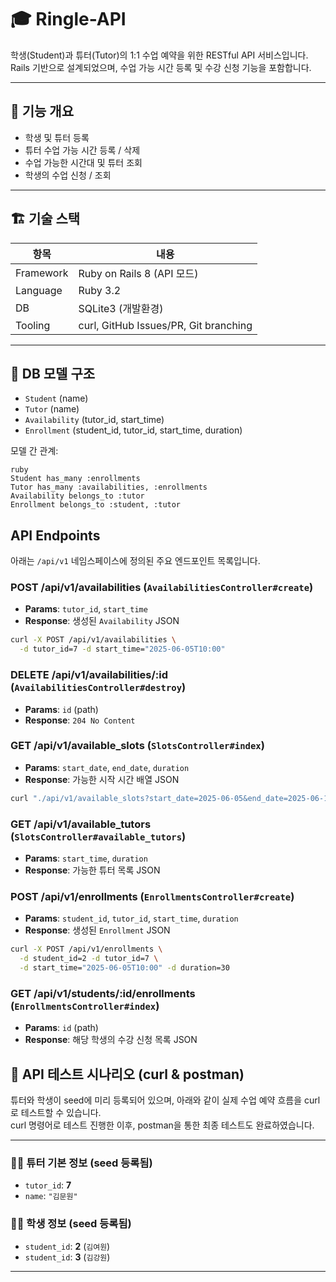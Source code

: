 # 🎓 Ringle-API

학생(Student)과 튜터(Tutor)의 1:1 수업 예약을 위한 RESTful API 서비스입니다.  
Rails 기반으로 설계되었으며, 수업 가능 시간 등록 및 수강 신청 기능을 포함합니다.

---

## 🚀 기능 개요

- 학생 및 튜터 등록
- 튜터 수업 가능 시간 등록 / 삭제
- 수업 가능한 시간대 및 튜터 조회
- 학생의 수업 신청 / 조회

---

## 🏗️ 기술 스택

| 항목 | 내용 |
|------|------|
| Framework | Ruby on Rails 8 (API 모드) |
| Language | Ruby 3.2 |
| DB | SQLite3 (개발환경) |
| Tooling | curl, GitHub Issues/PR, Git branching |

---

## 📂 DB 모델 구조

- `Student` (name)
- `Tutor` (name)
- `Availability` (tutor_id, start_time)
- `Enrollment` (student_id, tutor_id, start_time, duration)

모델 간 관계:

```
ruby
Student has_many :enrollments  
Tutor has_many :availabilities, :enrollments  
Availability belongs_to :tutor  
Enrollment belongs_to :student, :tutor

```

## API Endpoints

아래는 `/api/v1` 네임스페이스에 정의된 주요 엔드포인트 목록입니다.

### POST /api/v1/availabilities (`AvailabilitiesController#create`)
- **Params**: `tutor_id`, `start_time`
- **Response**: 생성된 `Availability` JSON
```bash
curl -X POST /api/v1/availabilities \
  -d tutor_id=7 -d start_time="2025-06-05T10:00"
```

### DELETE /api/v1/availabilities/:id (`AvailabilitiesController#destroy`)
- **Params**: `id` (path)
- **Response**: `204 No Content`

### GET /api/v1/available_slots (`SlotsController#index`)
- **Params**: `start_date`, `end_date`, `duration`
- **Response**: 가능한 시작 시간 배열 JSON
```bash
curl "./api/v1/available_slots?start_date=2025-06-05&end_date=2025-06-10&duration=30"
```

### GET /api/v1/available_tutors (`SlotsController#available_tutors`)
- **Params**: `start_time`, `duration`
- **Response**: 가능한 튜터 목록 JSON

### POST /api/v1/enrollments (`EnrollmentsController#create`)
- **Params**: `student_id`, `tutor_id`, `start_time`, `duration`
- **Response**: 생성된 `Enrollment` JSON
```bash
curl -X POST /api/v1/enrollments \
  -d student_id=2 -d tutor_id=7 \
  -d start_time="2025-06-05T10:00" -d duration=30
```

### GET /api/v1/students/:id/enrollments (`EnrollmentsController#index`)
- **Params**: `id` (path)
- **Response**: 해당 학생의 수강 신청 목록 JSON

## 🧪 API 테스트 시나리오 (curl & postman)

튜터와 학생이 seed에 미리 등록되어 있으며, 아래와 같이 실제 수업 예약 흐름을 curl로 테스트할 수 있습니다. <br>
curl 명령어로 테스트 진행한 이후, postman을 통한 최종 테스트도 완료하였습니다. 

---

### 🧑‍🏫 튜터 기본 정보 (seed 등록됨)

- `tutor_id`: **7**
- `name`: `"김문원"`

### 👩‍🎓 학생 정보 (seed 등록됨)

- `student_id`: **2** (`김여원`)
- `student_id`: **3** (`김강원`)

---
